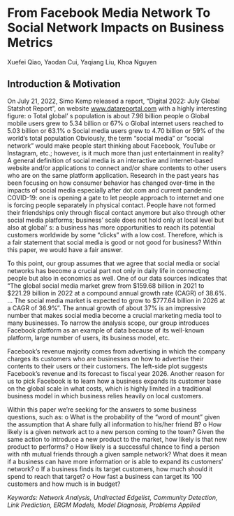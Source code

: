# From Facebook Media Network To Social Network Impacts on Business Metrics
Xuefei Qiao, Yaodan Cui, Yaqiang Liu, Khoa Nguyen

## Introduction & Motivation
On July 21, 2022, Simo Kemp released a report, “Digital 2022: July Global Statshot Report”, on website www.datareportal.com with a highly interesting figure:
o Total global’ s population is about 7.98 billion people
o Global mobile users grew to 5.34 billion or 67%
o Global internet users reached to 5.03 billion or 63.1%
o Social media users grew to 4.70 billion or 59% of the world’s total population
Obviously, the term “social media” or “social network” would make people start thinking about Facebook, YouTube or Instagram, etc.; however, is it much more than just entertainment in reality? A general definition of social media is an interactive and internet-based website and/or applications to connect and/or share contents to other users who are on the same platform application. Research in the past years has been focusing on how consumer behavior has changed over-time in the impacts of social media especially after dot.com and current pandemic COVID-19: one is opening a gate to let people approach to internet and one is forcing people separately in physical contact. People have not formed their friendships only through fiscal contact anymore but also through other social media platforms; business’ scale does not hold only at local level but also at global’ s: a business has more opportunities to reach its potential customers worldwide by some “clicks” with a low cost. Therefore, which is a fair statement that social media is good or not good for business? Within this paper, we would have a fair answer.

To this point, our group assumes that we agree that social media or social networks has become a crucial part not only in daily life in connecting people but also in economics as well. One of our data sources indicates that “The global social media market grew from $159.68 billion in 2021 to $221.29
billion in 2022 at a compound annual growth rate (CAGR) of 38.6%. ... The social media market is expected to grow to $777.64 billion in 2026 at a CAGR of 36.9%”. The annual growth of about 37% is an impressive number that makes social media become a crucial marketing media tool to many businesses. To narrow the analysis scope, our group introduces Facebook platform as an example of data because of its well-known platform, large number of users, its business model, etc.

Facebook’s revenue majority comes from advertising in which the company charges its customers who are businesses on how to advertise their contents to their users or their customers. The left-side plot suggests Facebook’s revenue and its forecast to fiscal year 2026. Another reason for us to pick Facebook is to learn how a business expands its customer base on the global scale in what costs, which is highly limited in a traditional business
model in which business relies heavily on local customers.

Within this paper we’re seeking for the answers to some business questions, such as:
o What is the probability of the “word of mount” given the assumption that A share fully all information to his/her friend B?
o How likely is a given network act to a new person coming to the town? Given the same action to introduce a new product to the market, how likely is that new product to performs?
o How likely is a successful chance to find a person with nth mutual friends through a given sample network? What does it mean if a business can have more information or is able to expand its customers’ network?
o If a business finds its target customers, how much should it spend to reach that target? o How fast a business can target its 100 customers and how much is in budget?

*Keywords: Network Analysis, Undirected Edgelist, Community Detection, Link Prediction, ERGM Models, Model Diagnosis, Problems Applied*

